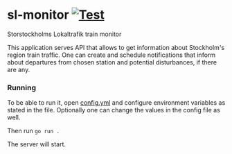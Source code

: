 # sl-monitor [![Test](https://github.com/adikm/sl-monitor/actions/workflows/test.yml/badge.svg)](https://github.com/adikm/sl-monitor/actions/workflows/test.yml)


Storstockholms Lokaltrafik train monitor

This application serves API that allows to get information about Stockholm's region train traffic.
One can create and schedule notifications that inform about departures from chosen station and potential disturbances, if there are any.

### Running
To be able to run it, open [config.yml](config.yml) and configure environment variables as stated in the file. 
Optionally one can change the values in the config file as well.

Then run
```go run .```

The server will start.